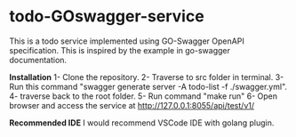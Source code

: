 # todo-GOswagger-service
This is a todo service implemented using GO-Swagger OpenAPI specification. This is inspired by the example in go-swagger documentation.

**Installation**
1- Clone the repository.
2- Traverse to src folder in terminal.
3- Run this command "swagger generate server -A todo-list -f ./swagger.yml".
4- traverse back to the root folder.
5- Run command "make run"
6- Open browser and access the service at http://127.0.0.1:8055/api/test/v1/

**Recommended IDE**
I would recommend VSCode IDE with golang plugin.
